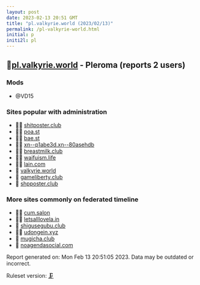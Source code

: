 ```yaml
---
layout: post
date: 2023-02-13 20:51 GMT
title: "pl.valkyrie.world (2023/02/13)"
permalink: /pl-valkyrie-world.html
initial: p
initi2l: pl
---
```


## 🦝[pl.valkyrie.world](https://pl.valkyrie.world) - Pleroma (reports 2 users)

### Mods
 * @VD15

### Sites popular with administration

* 🦝🧸 [shitposter.club](/shitposter-club.html)
* 🦝🧸 [poa.st](/poa-st.html)
* 🦝🧸 [bae.st](/bae-st.html)
* 🦝🧸 [xn--p1abe3d.xn--80asehdb](/xn--p1abe3d-xn--80asehdb.html)
* 🦝🧸 [breastmilk.club](/breastmilk-club.html)
* 🦝🧸 [waifuism.life](/waifuism-life.html)
* 🦝🧸 [lain.com](/lain-com.html)
* 🦝 [valkyrie.world](/valkyrie-world.html)
* 🦝 [gameliberty.club](/gameliberty-club.html)
* 🦝 [shpposter.club](/shpposter-club.html)

### More sites commonly on federated timeline

* 🦝🧸 [cum.salon](/cum-salon.html)
* 🦝🧸 [letsalllovela.in](/letsalllovela-in.html)
* 🦝 [shigusegubu.club](/shigusegubu-club.html)
* 🦝🧸 [udongein.xyz](/udongein-xyz.html)
* 🦝 [mugicha.club](/mugicha-club.html)
* 💉 [noagendasocial.com](/noagendasocial-com.html)

Report generated on: Mon Feb 13 20:51:05 2023. Data may be outdated or incorrect.

Ruleset version: [🗜](/version-clamp)
